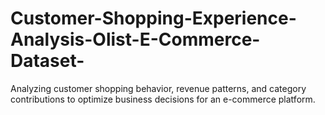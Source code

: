 # Customer-Shopping-Experience-Analysis-Olist-E-Commerce-Dataset-
Analyzing customer shopping behavior, revenue patterns, and category contributions to optimize business decisions for an e-commerce platform.
